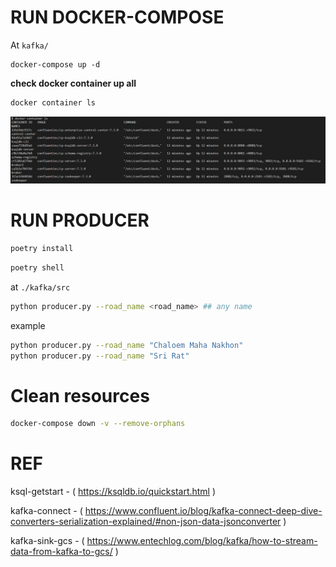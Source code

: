 # RUN DOCKER-COMPOSE
At `kafka/`

```
docker-compose up -d
```

**check docker container up all**
```bash
docker container ls
```
![Alt text](../images/container-check.JPG)

# RUN PRODUCER
```bash
poetry install
```

```bash
poetry shell
```

at `./kafka/src`

```bash
python producer.py --road_name <road_name> ## any name
```

example
```bash
python producer.py --road_name "Chaloem Maha Nakhon"
python producer.py --road_name "Sri Rat"
```

# Clean resources
```bash
docker-compose down -v --remove-orphans
```

# REF

ksql-getstart - ( https://ksqldb.io/quickstart.html )

kafka-connect - ( https://www.confluent.io/blog/kafka-connect-deep-dive-converters-serialization-explained/#non-json-data-jsonconverter )

kafka-sink-gcs - ( https://www.entechlog.com/blog/kafka/how-to-stream-data-from-kafka-to-gcs/ )